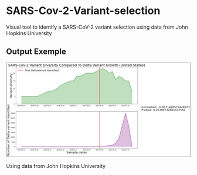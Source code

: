 # SARS-Cov-2-Variant-selection
Visual tool to identify a SARS-CoV-2 variant selection using data from John Hopkins University

## Output Exemple

![alt text](USA-Delta.jpg?raw=true "Output exemple")

Using data from John Hopkins University
